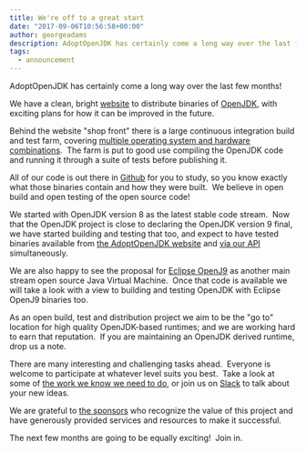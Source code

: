 ```yaml
---
title: We're off to a great start
date: "2017-09-06T10:56:58+00:00"
author: georgeadams
description: AdoptOpenJDK has certainly come a long way over the last few months!
tags:
  - announcement
---
```

AdoptOpenJDK has certainly come a long way over the last few months!

We have a clean, bright [website](http://www.adoptopenjdk.net) to distribute binaries of [OpenJDK](http://openjdk.java.net/), with exciting plans for how it can be improved in the future.

Behind the website "shop front" there is a large continuous integration build and test farm, covering [multiple operating system and hardware combinations](https://github.com/AdoptOpenJDK/openjdk-infrastructure/blob/master/docs/adoptopenjdk.pdf).  The farm is put to good use compiling the OpenJDK code and running it through a suite of tests before publishing it.

All of our code is out there in [Github](https://github.com/AdoptOpenJDK) for you to study, so you know exactly what those binaries contain and how they were built.  We believe in open build and open testing of the open source code!

We started with OpenJDK version 8 as the latest stable code stream.  Now that the OpenJDK project is close to declaring the OpenJDK version 9 final, we have started building and testing that too, and expect to have tested binaries available from [the AdoptOpenJDK website](https://adoptopenjdk.net/?variant=openjdk9) and [via our API](https://api.adoptopenjdk.net/README) simultaneously.

We are also happy to see the proposal for [Eclipse OpenJ9](http://projects.eclipse.org/proposals/eclipse-openj9) as another main stream open source Java Virtual Machine.  Once that code is available we will take a look with a view to building and testing OpenJDK with Eclipse OpenJ9 binaries too.

As an open build, test and distribution project we aim to be the "go to" location for high quality OpenJDK-based runtimes; and we are working hard to earn that reputation.  If you are maintaining an OpenJDK derived runtime, drop us a note.

There are many interesting and challenging tasks ahead.  Everyone is welcome to participate at whatever level suits you best.  Take a look at some of [the work we know we need to do](https://github.com/AdoptOpenJDK/openjdk-build/issues), or join us on [Slack](https://adoptopenjdk.slackarchive.io/) to talk about your new ideas.

We are grateful to [the sponsors](https://adoptopenjdk.net/sponsors.html) who recognize the value of this project and have generously provided services and resources to make it successful.

The next few months are going to be equally exciting!  Join in.
